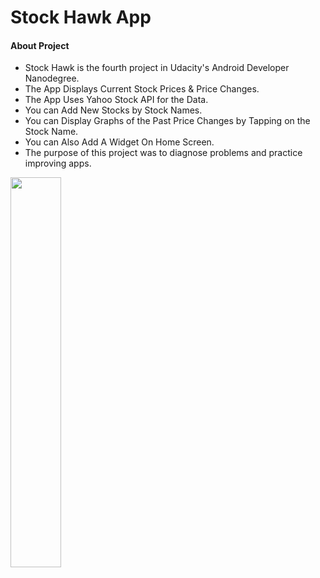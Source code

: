 # Stock Hawk App



#### About Project

* Stock Hawk is the fourth project in Udacity's Android Developer Nanodegree.
* The App Displays Current Stock Prices & Price Changes.
* The App Uses Yahoo Stock API for the Data.
* You can Add New Stocks by Stock Names.
* You can Display Graphs of the Past Price Changes by Tapping on the Stock Name.
* You can Also Add A Widget On Home Screen.
* The purpose of this project was to diagnose problems and practice improving apps. 

<img width="40%" src="https://cloud.githubusercontent.com/assets/2931932/15270441/95bb27c6-1a28-11e6-8534-fdb3d9c13b8d.png" />
